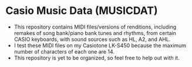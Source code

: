 # Casio Music Data (MUSICDAT)
- This repository contains MIDI files/versions of renditions, including remakes of song bank/piano bank tunes and rhythms, from certain CASIO keyboards, with sound sources such as HL, A2, and AHL.
- I test these MIDI files on my Casiotone LK-S450 because the maximum number of characters of each one are 14.
- This repository is yet to be organized, so feel free to help out with it.

